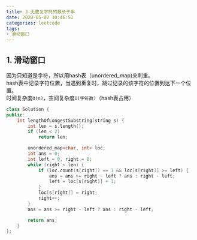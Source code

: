 ```yaml
---
title: 3.无重复字符的最长子串
date: 2020-05-02 10:46:51
categories: leetcode
tags: 
- 滑动窗口
---
```

## 1. 滑动窗口
因为只知道是字符，所以用hash表（unordered_map)来判重。  
hash表中记录字符位置，当遇到重复时，跳过记录的该字符的位置到达下一个位置。  
时间复杂度`O(n)`，空间复杂度`O(字符数)`（hash表占用）  
```cpp
class Solution {
public:
    int lengthOfLongestSubstring(string s) {
        int len = s.length();
        if (len < 2)
            return len;

        unordered_map<char, int> loc;
        int ans = 0;
        int left = 0, right = 0;
        while (right < len) {
            if (loc.count(s[right]) == 1 && loc[s[right]] >= left) {
                ans = ans >= right - left ? ans : right - left;
                left = loc[s[right]] + 1;
            }
            loc[s[right]] = right;
            right++;
        }
        ans = ans >= right - left ? ans : right - left;

        return ans;
    }
};
```